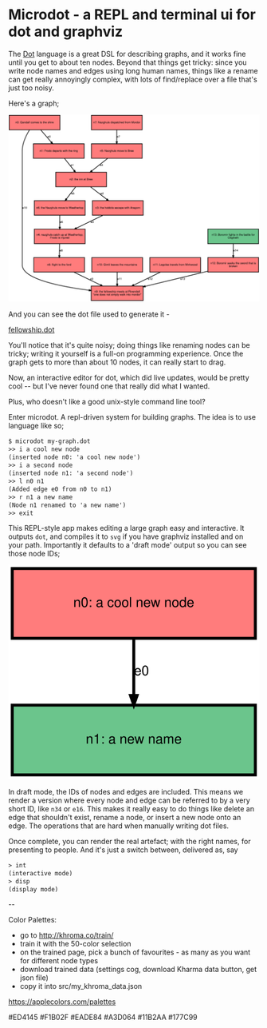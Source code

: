 # Microdot - a REPL and terminal ui for dot and graphviz

The [Dot](https://graphviz.org/doc/info/lang.html) language is a great DSL for describing graphs, and it works fine  until you get to about ten nodes. Beyond that things get tricky: since you write node names and edges using long human names, things like a rename can get really annoyingly complex, with lots of find/replace over a file that's just too noisy.

Here's a graph;

![Fellowship of the Ring](./examples/fellowship.svg)

And you can see the dot file used to generate it -

[fellowship.dot](./examples/fellowship.dot)

You'll notice that it's quite noisy; doing things like renaming nodes can be tricky; writing it yourself is a full-on programming experience. Once the graph gets to more than about 10 nodes, it can really start to drag. 

Now, an interactive editor for dot, which did live updates, would be pretty cool -- but I've never found one that really did what I wanted. 

Plus, who doesn't like a good unix-style command line tool?

Enter microdot. A repl-driven system for building graphs. The idea is to use language like so;

```
$ microdot my-graph.dot
>> i a cool new node
(inserted node n0: 'a cool new node')
>> i a second node
(inserted node n1: 'a second node')
>> l n0 n1
(Added edge e0 from n0 to n1)
>> r n1 a new name
(Node n1 renamed to 'a new name')
>> exit
```

This REPL-style app makes editing a large graph easy and interactive. It outputs `dot`, and compiles it to `svg` if you have graphviz installed and on your path. Importantly it defaults to a 'draft mode' output so you can see those node IDs;

![x](examples/readme_example_1.svg)

In draft mode, the IDs of nodes and edges are included. This means we render a version where every node and edge can be referred to by a very short ID, like `n34` or `e16`. This makes it really easy to do things like delete an edge that shouldn't exist, rename a node, or insert a new node onto an edge. The operations that are hard when manually writing dot files.

Once complete, you can render the real artefact; with the right names, for presenting to people. And it's just a switch between, delivered as, say

```
> int
(interactive mode)
> disp
(display mode)
```


--

Color Palettes:

- go to http://khroma.co/train/
- train it with the 50-color selection
- on the trained page, pick a bunch of favourites - as many as you want for different node types
- download trained data (settings cog, download Kharma data button, get json file)
- copy it into src/my_khroma_data.json

https://applecolors.com/palettes

#ED4145 #F1B02F #EADE84 #A3D064 #11B2AA #177C99